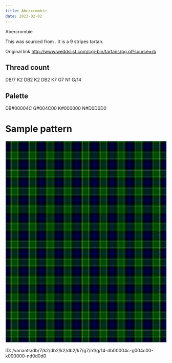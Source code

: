 ```yaml
---
title: Abercrombie
date: 2023-02-02
---
```

Abercrombie

This was sourced from <no value>.  It is a 9 stripes tartan.

Original link http://www.weddslist.com/cgi-bin/tartans/pg.pl?source=rb

## Thread count
DB/7 K2 DB2 K2 DB2 K7 G7 N1 G/14

## Palette
DB#00004C G#004C00 K#000000 N#D0D0D0

# Sample pattern

![Tartan detail](tartan.png "DB/7 K2 DB2 K2 DB2 K7 G7 N1 G/14 tartan")

ID: /variants/db/7/k2/db2/k2/db2/k7/g7/n1/g/14-db00004c-g004c00-k000000-nd0d0d0